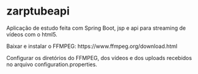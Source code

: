 # zarptubeapi
<p>Aplicação de estudo feita com Spring Boot, jsp e api para streaming de vídeos com o html5.</p>

<p>Baixar e instalar o FFMPEG: https://www.ffmpeg.org/download.html</p>
<p>Configurar os diretórios do FFMPEG, dos vídeos e dos uploads recebidos no arquivo configuration.properties.</p>
